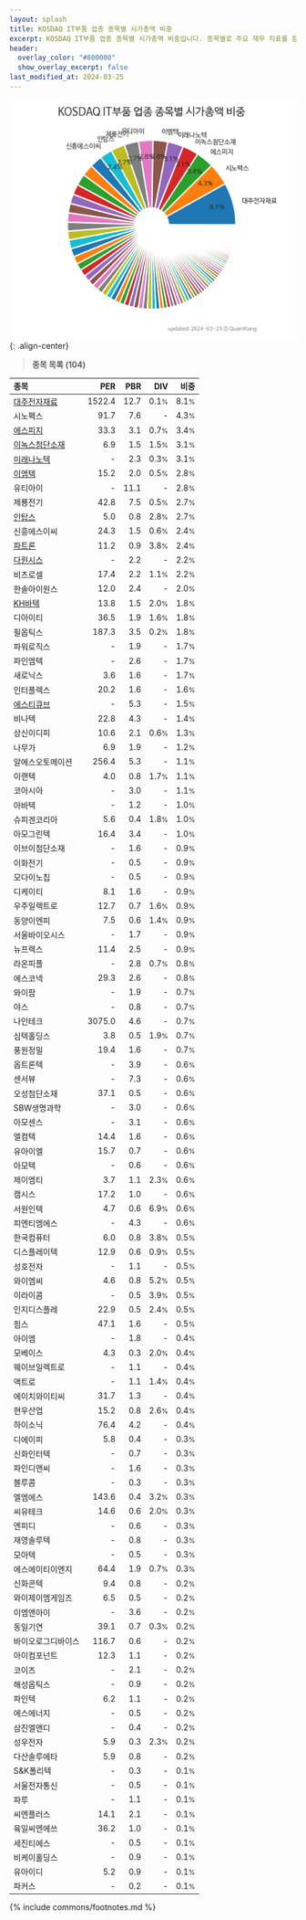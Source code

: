 ```yaml
---
layout: splash
title: KOSDAQ IT부품 업종 종목별 시가총액 비중
excerpt: KOSDAQ IT부품 업종 종목별 시가총액 비중입니다. 종목별로 주요 재무 지표를 함께 표시합니다.
header:
  overlay_color: "#800000"
  show_overlay_excerpt: false
last_modified_at: 2024-03-25
---
```



![KOSDAQ IT부품 업종 종목별 시가총액 비중](/stats/sector/images/kosdaq_업종_IT부품_종목.png){: .align-center}


> **종목 목록 (104)**<a id="list"></a>

| **종목** | **PER** | **PBR** | **DIV** | **비중** |
| :------- | ------: | ------: | ------: | -------: |
| [대주전자재료](/078600/) | 1522.4 | 12.7 | 0.1<small>%</small> | 8.1<small>%</small> |
| 시노펙스 | 91.7 | 7.6 | - | 4.3<small>%</small> |
| [에스피지](/058610/) | 33.3 | 3.1 | 0.7<small>%</small> | 3.4<small>%</small> |
| [이녹스첨단소재](/272290/) | 6.9 | 1.5 | 1.5<small>%</small> | 3.1<small>%</small> |
| [미래나노텍](/095500/) | - | 2.3 | 0.3<small>%</small> | 3.1<small>%</small> |
| [이엠텍](/091120/) | 15.2 | 2.0 | 0.5<small>%</small> | 2.8<small>%</small> |
| 유티아이 | - | 11.1 | - | 2.8<small>%</small> |
| 제룡전기 | 42.8 | 7.5 | 0.5<small>%</small> | 2.7<small>%</small> |
| [인탑스](/049070/) | 5.0 | 0.8 | 2.8<small>%</small> | 2.7<small>%</small> |
| 신흥에스이씨 | 24.3 | 1.5 | 0.6<small>%</small> | 2.4<small>%</small> |
| [파트론](/091700/) | 11.2 | 0.9 | 3.8<small>%</small> | 2.4<small>%</small> |
| [다원시스](/068240/) | - | 2.2 | - | 2.2<small>%</small> |
| 비츠로셀 | 17.4 | 2.2 | 1.1<small>%</small> | 2.2<small>%</small> |
| 한솔아이원스 | 12.0 | 2.4 | - | 2.0<small>%</small> |
| [KH바텍](/060720/) | 13.8 | 1.5 | 2.0<small>%</small> | 1.8<small>%</small> |
| 디아이티 | 36.5 | 1.9 | 1.6<small>%</small> | 1.8<small>%</small> |
| 필옵틱스 | 187.3 | 3.5 | 0.2<small>%</small> | 1.8<small>%</small> |
| 파워로직스 | - | 1.9 | - | 1.7<small>%</small> |
| 파인엠텍 | - | 2.6 | - | 1.7<small>%</small> |
| 새로닉스 | 3.6 | 1.6 | - | 1.7<small>%</small> |
| 인터플렉스 | 20.2 | 1.6 | - | 1.6<small>%</small> |
| [에스티큐브](/052020/) | - | 5.3 | - | 1.5<small>%</small> |
| 비나텍 | 22.8 | 4.3 | - | 1.4<small>%</small> |
| 상신이디피 | 10.6 | 2.1 | 0.6<small>%</small> | 1.3<small>%</small> |
| 나무가 | 6.9 | 1.9 | - | 1.2<small>%</small> |
| 알에스오토메이션 | 256.4 | 5.3 | - | 1.1<small>%</small> |
| 이랜텍 | 4.0 | 0.8 | 1.7<small>%</small> | 1.1<small>%</small> |
| 코아시아 | - | 3.0 | - | 1.1<small>%</small> |
| 아바텍 | - | 1.2 | - | 1.0<small>%</small> |
| 슈피겐코리아 | 5.6 | 0.4 | 1.8<small>%</small> | 1.0<small>%</small> |
| 아모그린텍 | 16.4 | 3.4 | - | 1.0<small>%</small> |
| 이브이첨단소재 | - | 1.6 | - | 0.9<small>%</small> |
| 이화전기 | - | 0.5 | - | 0.9<small>%</small> |
| 모다이노칩 | - | 0.5 | - | 0.9<small>%</small> |
| 디케이티 | 8.1 | 1.6 | - | 0.9<small>%</small> |
| 우주일렉트로 | 12.7 | 0.7 | 1.6<small>%</small> | 0.9<small>%</small> |
| 동양이엔피 | 7.5 | 0.6 | 1.4<small>%</small> | 0.9<small>%</small> |
| 서울바이오시스 | - | 1.7 | - | 0.9<small>%</small> |
| 뉴프렉스 | 11.4 | 2.5 | - | 0.9<small>%</small> |
| 라온피플 | - | 2.8 | 0.7<small>%</small> | 0.8<small>%</small> |
| 에스코넥 | 29.3 | 2.6 | - | 0.8<small>%</small> |
| 와이팜 | - | 1.9 | - | 0.7<small>%</small> |
| 야스 | - | 0.8 | - | 0.7<small>%</small> |
| 나인테크 | 3075.0 | 4.6 | - | 0.7<small>%</small> |
| 심텍홀딩스 | 3.8 | 0.5 | 1.9<small>%</small> | 0.7<small>%</small> |
| 풍원정밀 | 19.4 | 1.6 | - | 0.7<small>%</small> |
| 옵트론텍 | - | 3.9 | - | 0.6<small>%</small> |
| 센서뷰 | - | 7.3 | - | 0.6<small>%</small> |
| 오성첨단소재 | 37.1 | 0.5 | - | 0.6<small>%</small> |
| SBW생명과학 | - | 3.0 | - | 0.6<small>%</small> |
| 아모센스 | - | 3.1 | - | 0.6<small>%</small> |
| 엘컴텍 | 14.4 | 1.6 | - | 0.6<small>%</small> |
| 유아이엘 | 15.7 | 0.7 | - | 0.6<small>%</small> |
| 아모텍 | - | 0.6 | - | 0.6<small>%</small> |
| 제이엠티 | 3.7 | 1.1 | 2.3<small>%</small> | 0.6<small>%</small> |
| 캠시스 | 17.2 | 1.0 | - | 0.6<small>%</small> |
| 서원인텍 | 4.7 | 0.6 | 6.9<small>%</small> | 0.6<small>%</small> |
| 피엔티엠에스 | - | 4.3 | - | 0.6<small>%</small> |
| 한국컴퓨터 | 6.0 | 0.8 | 3.8<small>%</small> | 0.5<small>%</small> |
| 디스플레이텍 | 12.9 | 0.6 | 0.9<small>%</small> | 0.5<small>%</small> |
| 성호전자 | - | 1.1 | - | 0.5<small>%</small> |
| 와이엠씨 | 4.6 | 0.8 | 5.2<small>%</small> | 0.5<small>%</small> |
| 이라이콤 | - | 0.5 | 3.9<small>%</small> | 0.5<small>%</small> |
| 인지디스플레 | 22.9 | 0.5 | 2.4<small>%</small> | 0.5<small>%</small> |
| 핌스 | 47.1 | 1.6 | - | 0.5<small>%</small> |
| 아이엠 | - | 1.8 | - | 0.4<small>%</small> |
| 모베이스 | 4.3 | 0.3 | 2.0<small>%</small> | 0.4<small>%</small> |
| 웨이브일렉트로 | - | 1.1 | - | 0.4<small>%</small> |
| 액트로 | - | 1.1 | 1.4<small>%</small> | 0.4<small>%</small> |
| 에이치와이티씨 | 31.7 | 1.3 | - | 0.4<small>%</small> |
| 현우산업 | 15.2 | 0.8 | 2.6<small>%</small> | 0.4<small>%</small> |
| 하이소닉 | 76.4 | 4.2 | - | 0.4<small>%</small> |
| 디에이피 | 5.8 | 0.4 | - | 0.3<small>%</small> |
| 신화인터텍 | - | 0.7 | - | 0.3<small>%</small> |
| 파인디앤씨 | - | 1.6 | - | 0.3<small>%</small> |
| 블루콤 | - | 0.3 | - | 0.3<small>%</small> |
| 엘엠에스 | 143.6 | 0.4 | 3.2<small>%</small> | 0.3<small>%</small> |
| 씨유테크 | 14.6 | 0.6 | 2.0<small>%</small> | 0.3<small>%</small> |
| 엔피디 | - | 0.6 | - | 0.3<small>%</small> |
| 재영솔루텍 | - | 0.8 | - | 0.3<small>%</small> |
| 모아텍 | - | 0.5 | - | 0.3<small>%</small> |
| 에스에이티이엔지 | 64.4 | 1.9 | 0.7<small>%</small> | 0.3<small>%</small> |
| 신화콘텍 | 9.4 | 0.8 | - | 0.2<small>%</small> |
| 와이제이엠게임즈 | 6.5 | 0.5 | - | 0.2<small>%</small> |
| 이엠앤아이 | - | 3.6 | - | 0.2<small>%</small> |
| 동일기연 | 39.1 | 0.7 | 0.3<small>%</small> | 0.2<small>%</small> |
| 바이오로그디바이스 | 116.7 | 0.6 | - | 0.2<small>%</small> |
| 아이컴포넌트 | 12.3 | 1.1 | - | 0.2<small>%</small> |
| 코이즈 | - | 2.1 | - | 0.2<small>%</small> |
| 해성옵틱스 | - | 0.9 | - | 0.2<small>%</small> |
| 파인텍 | 6.2 | 1.1 | - | 0.2<small>%</small> |
| 에스에너지 | - | 0.5 | - | 0.2<small>%</small> |
| 삼진엘앤디 | - | 0.4 | - | 0.2<small>%</small> |
| 성우전자 | 5.9 | 0.3 | 2.3<small>%</small> | 0.2<small>%</small> |
| 다산솔루에타 | 5.9 | 0.8 | - | 0.2<small>%</small> |
| S&K폴리텍 | - | 0.3 | - | 0.1<small>%</small> |
| 서울전자통신 | - | 0.5 | - | 0.1<small>%</small> |
| 파루 | - | 1.1 | - | 0.1<small>%</small> |
| 씨엔플러스 | 14.1 | 2.1 | - | 0.1<small>%</small> |
| 육일씨엔에쓰 | 36.2 | 1.0 | - | 0.1<small>%</small> |
| 세진티에스 | - | 0.5 | - | 0.1<small>%</small> |
| 비케이홀딩스 | - | 0.9 | - | 0.1<small>%</small> |
| 유아이디 | 5.2 | 0.9 | - | 0.1<small>%</small> |
| 파커스 | - | 0.2 | - | 0.1<small>%</small> |

{% include commons/footnotes.md %}